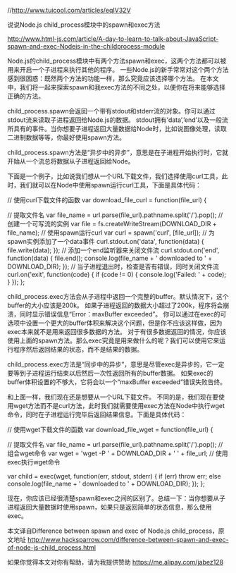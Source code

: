 
//http://www.tuicool.com/articles/eqIV32V

说说Node.js child_process模块中的spawn和exec方法

http://www.html-js.com/article/A-day-to-learn-to-talk-about-JavaScript-spawn-and-exec-Nodejs-in-the-childprocess-module

Node.js的child_process模块中有两个方法spawn和exec，这两个方法都可以被用来开启一个子进程来执行其他的程序。
一些Node.js的新手常常对这个两个方法感到很困惑：既然两个方法的功能一样，那么究竟应该选择哪个方法。
在本文中，我们将一起来探索spawn和我exec方法的不同之处，以便你在将来能够选择正确的方法。

child_process.spawn会返回一个带有stdout和stderr流的对象。你可以通过stdout流来读取子进程返回给Node.js的数据。
stdout拥有’data’,’end’以及一般流所具有的事件。当你想要子进程返回大量数据给Node时，比如说图像处理，读取二进制数据等等，你最好使用spawn方法。

child_process.spawn方法是“异步中的异步”，意思是在子进程开始执行时，它就开始从一个流总将数据从子进程返回给Node。

下面是一个例子，比如说我们想从一个URL下载文件，我们选择使用curl工具，此时，我们就可以在Node中使用spawn运行curl工具，下面是具体代码：

// 使用curl下载文件的函数
var download_file_curl = function(file_url) {

  // 提取文件名
  var file_name = url.parse(file_url).pathname.split('/').pop();
  // 创建一个可写流的实例
  var file = fs.createWriteStream(DOWNLOAD_DIR + file_name);
  // 使用spawn运行curl
  var curl = spawn('curl', [file_url]);
  // 为spawn实例添加了一个data事件
  curl.stdout.on('data', function(data) { file.write(data); });
  // 添加一个end监听器来关闭文件流
  curl.stdout.on('end', function(data) {
    file.end();
    console.log(file_name + ' downloaded to ' + DOWNLOAD_DIR);
  });
  // 当子进程退出时，检查是否有错误，同时关闭文件流
  curl.on('exit', function(code) {
    if (code != 0) {
      console.log('Failed: ' + code);
    }
  });
};

child_process.exec方法会从子进程中返回一个完整的buffer。默认情况下，这个buffer的大小应该是200k。
如果子进程返回的数据大小超过了200k，程序将会崩溃，同时显示错误信息“Error：maxBuffer exceeded”。
你可以通过在exec的可选项中设置一个更大的buffer体积来解决这个问题，但是你不应该这样做，因为exec本来就不是用来返回很多数据的方法。
对于有很多数据返回的情况，你应该使用上面的spawn方法。那么exec究竟是用来做什么的呢？我们可以使用它来运行程序然后返回结果的状态，而不是结果的数据。

child_process.exec方法是“同步中的异步”，意思是尽管exec是异步的，它一定要等到子进程运行结束以后然后一次性返回所有的buffer数据。
如果exec的buffer体积设置的不够大，它将会以一个“maxBuffer exceeded”错误失败告终。

和上面一样，我们现在还是想要从一个URL下载文件。
不同的是，我们现在要使用wget方法而不是curl方法，此时我们就需要使用exec方法在Node中执行wget命令，同时在子进程运行完毕后返回结果信息。下面是具体代码：

// 使用wget下载文件的函数
var download_file_wget = function(file_url) {

  // 提取文件名
  var file_name = url.parse(file_url).pathname.split('/').pop();
  // 组合wget命令
  var wget = 'wget -P ' + DOWNLOAD_DIR + ' ' + file_url;
  // 使用exec执行wget命令

  var child = exec(wget, function(err, stdout, stderr) {
    if (err) throw err;
    else console.log(file_name + ' downloaded to ' + DOWNLOAD_DIR);
  });
};

现在，你应该已经很清楚spawn和exec之间的区别了。总结一下：当你想要从子进程返回大量数据时使用spawn，如果只是返回简单的状态信息，那么使用exec。

本文译自Difference between spawn and exec of Node.js child_process，原文地址 http://www.hacksparrow.com/difference-between-spawn-and-exec-of-node-js-child_process.html

如果你觉得本文对你有帮助，请为我提供赞助 https://me.alipay.com/jabez128

